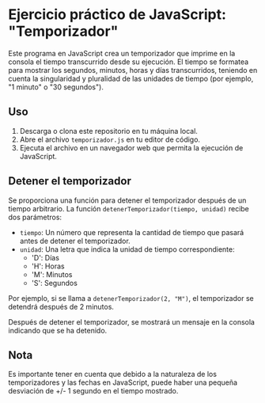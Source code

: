 # Ejercicio práctico de JavaScript: "Temporizador"

Este programa en JavaScript crea un temporizador que imprime en la consola el tiempo transcurrido desde su ejecución. El tiempo se formatea para mostrar los segundos, minutos, horas y días transcurridos, teniendo en cuenta la singularidad y pluralidad de las unidades de tiempo (por ejemplo, "1 minuto" o "30 segundos").

## Uso

1. Descarga o clona este repositorio en tu máquina local.
2. Abre el archivo `temporizador.js` en tu editor de código.
3. Ejecuta el archivo  en un navegador web que permita la ejecución de JavaScript.


## Detener el temporizador

Se proporciona una función para detener el temporizador después de un tiempo arbitrario. La función `detenerTemporizador(tiempo, unidad)` recibe dos parámetros:

- `tiempo`: Un número que representa la cantidad de tiempo que pasará antes de detener el temporizador.
- `unidad`: Una letra que indica la unidad de tiempo correspondiente:
  - 'D': Días
  - 'H': Horas
  - 'M': Minutos
  - 'S': Segundos

Por ejemplo, si se llama a `detenerTemporizador(2, "M")`, el temporizador se detendrá después de 2 minutos.

Después de detener el temporizador, se mostrará un mensaje en la consola indicando que se ha detenido.

## Nota

Es importante tener en cuenta que debido a la naturaleza de los temporizadores y las fechas en JavaScript, puede haber una pequeña desviación de +/- 1 segundo en el tiempo mostrado.
